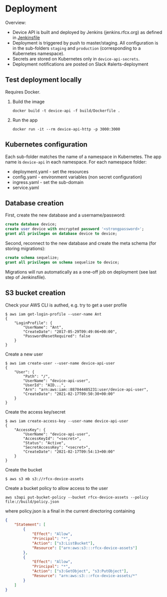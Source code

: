 # Deployment

Overview:
- Device API is built and deployed by Jenkins (jenkins.rfcx.org) as defined in [Jenkinsfile](./Jenkinsfile)
- Deployment is triggered by push to master/staging. All configuration is in the sub-folders `staging` and `production` (corresponding to a Kubernetes namespace).
- Secrets are stored on Kubernetes only in `device-api-secrets`.
- Deployment notifications are posted on Slack #alerts-deployment


## Test deployment locally

Requires Docker.

1.  Build the image
    ```
    docker build -t device-api -f build/Dockerfile .
    ```

2.  Run the app
    ```
    docker run -it --rm device-api-http -p 3000:3000
    ```


## Kubernetes configuration

Each sub-folder matches the name of a namespace in Kubernetes. The app name is `device-api` in each namespace. For each namespace folder:

- deployment.yaml - set the resources
- config.yaml - environment variables (non secret configuration)
- ingress.yaml - set the sub-domain
- service.yaml

## Database creation

First, create the new database and a username/password:

```sql
create database device;
create user device with encrypted password '<strongpassword>';
grant all privileges on database device to device;
```

Second, reconnect to the new database and create the meta schema (for storing migrations):

```sql
create schema sequelize;
grant all privileges on schema sequelize to device;
```

Migrations will run automatically as a one-off job on deployment (see last step of Jenkinsfile).

## S3 bucket creation

Check your AWS CLI is authed, e.g. try to get a user profile

```shell
$ aws iam get-login-profile --user-name Ant
{
    "LoginProfile": {
        "UserName": "Ant",
        "CreateDate": "2017-05-29T09:49:06+00:00",
        "PasswordResetRequired": false
    }
}
```

Create a new user

```shell
$ aws iam create-user --user-name device-api-user
{
    "User": {
        "Path": "/",
        "UserName": "device-api-user",
        "UserId": "AID...",
        "Arn": "arn:aws:iam::887044485231:user/device-api-user",
        "CreateDate": "2021-02-17T09:50:30+00:00"
    }
}
```

Create the access key/secret

```shell
$ aws iam create-access-key --user-name device-api-user
{
    "AccessKey": {
        "UserName": "device-api-user",
        "AccessKeyId": "<secret>",
        "Status": "Active",
        "SecretAccessKey": "<secret>",
        "CreateDate": "2021-02-17T09:54:13+00:00"
    }
}
```

Create the bucket

```shell
$ aws s3 mb s3://rfcx-device-assets
```

Create a bucket policy to allow access to the user

```shell
aws s3api put-bucket-policy --bucket rfcx-device-assets --policy file://build/policy.json
```

where policy.json is a final in the current directoring containing

```json
{
    "Statement": [
        {
            "Effect": "Allow",
            "Principal": "*",
            "Action": ["s3:ListBucket"],
            "Resource": ["arn:aws:s3:::rfcx-device-assets"]
        },
        {
            "Effect": "Allow",
            "Principal": "*",
            "Action": ["s3:GetObject", "s3:PutObject"],
            "Resource": "arn:aws:s3:::rfcx-device-assets/*"
        }
    ]
}
```
